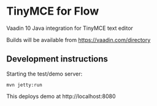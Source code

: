 # TinyMCE for Flow

Vaadin 10 Java integration for TinyMCE text editor

Builds will be available from https://vaadin.com/directory 

## Development instructions

Starting the test/demo server:
```
mvn jetty:run
```

This deploys demo at http://localhost:8080

